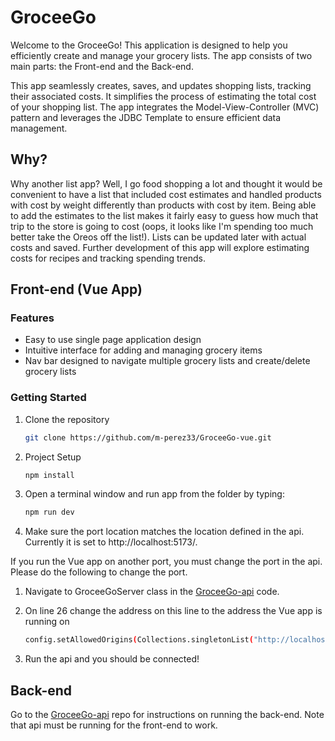 # GroceeGo

Welcome to the GroceeGo! This application is designed to help you efficiently create and manage your grocery lists. The app consists of two main parts: the Front-end and the Back-end.

This app seamlessly creates, saves, and updates shopping lists, tracking their associated costs. It simplifies the process of estimating the total cost of your shopping list.
The app integrates the Model-View-Controller (MVC) pattern and leverages the JDBC Template to ensure efficient data management.


## Why?

Why another list app? Well, I go food shopping a lot and thought it would be convenient to have a list that included cost estimates and handled products with cost by weight differently
than products with cost by item. Being able to add the estimates to the list makes it fairly easy to guess how much that trip to the store is going to cost (oops, it looks like I'm spending too much better take the Oreos off the list!). Lists can be updated later with actual costs and saved. Further development of this app will explore estimating costs for recipes and tracking spending trends.


## Front-end (Vue App)

### Features
- Easy to use single page application design
- Intuitive interface for adding and managing grocery items
- Nav bar designed to navigate multiple grocery lists and create/delete grocery lists

### Getting Started
1. Clone the repository
   ```bash
   git clone https://github.com/m-perez33/GroceeGo-vue.git
   ```

2. Project Setup

     ```bash
    npm install
    ```

3. Open a terminal window and run app from the folder by typing:

    ```bash
    npm run dev
    ```

4. Make sure the port location matches the location defined in the api. Currently it is set to http://localhost:5173/. 


If you run the Vue app on another port, you must change the port in the api. 
Please do the following to change the port.

1. Navigate to GroceeGoServer class in the [GroceeGo-api](https://github.com/m-perez33/GroceeGo-api) code.
2. On line 26 change the address on this line to the address the Vue app is running on 


    ```bash
   config.setAllowedOrigins(Collections.singletonList("http://localhost:5173/"));
    ```
3. Run the api and you should be connected! 

## Back-end

Go to the  [GroceeGo-api](https://github.com/m-perez33/GroceeGo-api) repo for instructions on running the back-end. Note that api must be running for the front-end to work.



